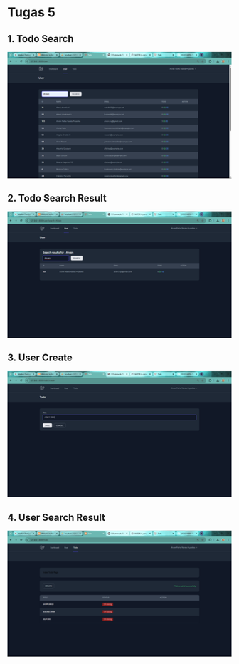 # Tugas 5

## 1. Todo Search
![Alt text](screenshot/tugas5/caridata.png)

## 2. Todo Search Result
![Alt text](screenshot/tugas5/hasilcari.png)

## 3. User Create
![Alt text](screenshot/tugas5/tambahdata.png)

## 4. User Search Result
![Alt text](screenshot/tugas5/hasiltambah.png)
